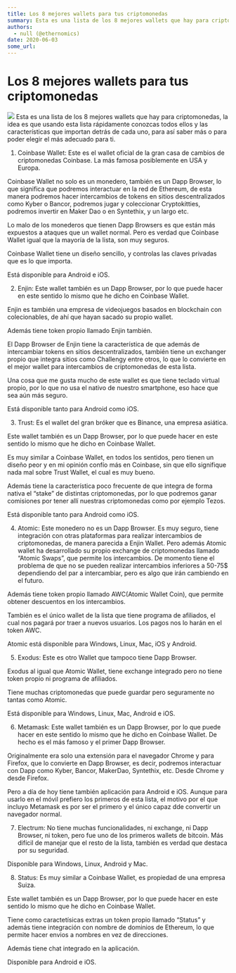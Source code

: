 ```yaml
---
title: Los 8 mejores wallets para tus criptomonedas
summary: Esta es una lista de los 8 mejores wallets que hay para criptomonedas, la idea es que usando esta lista rápidamente conozcas todos ellos y las características q
authors:
  - null (@ethernomics)
date: 2020-06-03
some_url: 
---
```


# Los 8 mejores wallets para tus criptomonedas


![](https://api.kauri.io:443/ipfs/QmQgHccGppRYU9wQkKBPDXek656a254j2gWwA8okmTbxpa)
Esta es una lista de los 8 mejores wallets que hay para criptomonedas, la idea es que usando esta lista rápidamente conozcas todos ellos y las características que importan detrás de cada uno, para así saber más o para poder elegir el más adecuado para ti.





1. Coinbase Wallet: Este es el wallet oficial de la gran casa de cambios de criptomonedas Coinbase. La más famosa posiblemente en USA y Europa.


Coinbase Wallet no solo es un monedero, también es un Dapp Browser, lo que significa que podremos interactuar en la red de Ethereum, de esta manera podremos hacer intercambios de tokens en sitios descentralizados como Kyber o Bancor, podremos jugar y coleccionar Cryptokitties, podremos invertir en Maker Dao o en Syntethix, y un largo etc.



Lo malo de los monederos que tienen Dapp Browsers es que están más expuestos a ataques que un wallet normal. Pero es verdad que Coinbase Wallet igual que la mayoría de la lista, son muy seguros.


Coinbase Wallet tiene un diseño sencillo, y controlas las claves privadas que es lo que importa.


Está disponible para Android e iOS.



2. Enjin: Este wallet también es un Dapp Browser, por lo que puede hacer en este sentido lo mismo que he dicho en Coinbase Wallet.

Enjin es también una empresa de videojuegos basados en blockchain con colecionables, de ahí que hayan sacado su propio wallet.

Además tiene token propio llamado Enjin también.



El Dapp Browser de Enjin tiene la característica de que además de intercambiar tokens en sitios descentralizados, también tiene un exchanger propio que integra sitios como Challengy entre otros, lo que lo convierte en el mejor wallet para intercambios de criptomonedas de esta lista.


Una cosa que me gusta mucho de este wallet es que tiene teclado virtual propio, por lo que no usa el nativo de nuestro smartphone, eso hace que sea aún más seguro.


Está disponible tanto para Android como iOS.



3. Trust: Es el wallet del gran bróker que es Binance, una empresa asiática.

Este wallet también es un Dapp Browser, por lo que puede hacer en este sentido lo mismo que he dicho en Coinbase Wallet.

Es muy similar a Coinbase Wallet, en todos los sentidos, pero tienen un diseño peor y en mi opinión confío más en Coinbase, sin que ello signifique nada mal sobre Trust Wallet, el cual es muy bueno.






Además tiene la característica poco frecuente de que integra de forma nativa el “stake” de distintas criptomonedas, por lo que podremos ganar comisiones por tener allí nuestras criptomonedas como por ejemplo Tezos.


Está disponible tanto para Android como iOS.


4. Atomic: Este monedero no es un Dapp Browser. Es muy seguro, tiene integración con otras plataformas para realizar intercambios de criptomonedas, de manera parecida a Enjin Wallet. Pero además Atomic wallet ha desarrollado su propio exchange de criptomonedas llamado “Atomic Swaps”, que permite los intercambios. De momento tiene el problema de que no se pueden realizar intercambios inferiores a 50-75$ dependiendo del par a intercambiar, pero es algo que irán cambiendo en el futuro.


Además tiene token propio llamado AWC(Atomic Wallet Coin), que permite obtener descuentos en los intercambios.

También es el único wallet de la lista que tiene programa de afiliados, el cual nos pagará por traer a nuevos usuarios. Los pagos nos lo harán en el token AWC.


Atomic está disponible para Windows, Linux, Mac, iOS y Android.



5. Exodus: Este es otro Wallet que tampoco tiene Dapp Browser.

Exodus al igual que Atomic Wallet, tiene exchange integrado pero no tiene token propio ni programa de afiliados.

Tiene muchas criptomonedas que puede guardar pero seguramente no tantas como Atomic.


Está disponible para Windows, Linux, Mac, Android e iOS.


6. Metamask: Este wallet también es un Dapp Browser, por lo que puede hacer en este sentido lo mismo que he dicho en Coinbase Wallet. De hecho es el más famoso y el primer Dapp Browser.

Originalmente era solo una extensión para el navegador Chrome y para Firefox, que lo convierte en Dapp Browser, es decir, podremos interactuar con Dapp como Kyber, Bancor, MakerDao, Syntethix, etc. Desde Chrome y desde Firefox.


Pero a día de hoy tiene también aplicación para Android e iOS. Aunque para usarlo en el móvil prefiero los primeros de esta lista, el motivo por el que incluyo Metamask es por ser el primero y el único capaz dde convertir un navegador normal.


7. Electrum: No tiene muchas funcionalidades, ni exchange, ni Dapp Browser, ni token, pero fue uno de los primeros wallets de bitcoin. Más difícil de manejar que el resto de la lista, también es verdad que destaca por su seguridad.



Disponible para Windows, Linux, Android y Mac.


8. Status: Es muy similar a Coinbase Wallet, es propiedad de una empresa Suiza.

Este wallet también es un Dapp Browser, por lo que puede hacer en este sentido lo mismo que he dicho en Coinbase Wallet.


Tiene como caractetísicas extras un token propio llamado “Status” y además tiene integración con nombre de dominios de Ethereum, lo que permite hacer envios a nombres en vez de direcciones.

Además tiene chat integrado en la aplicación.

Disponible para Android e iOS.